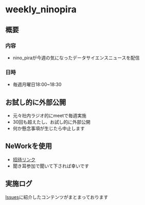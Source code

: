 # weekly_ninopira

## 概要

### 内容
- nino_piraが今週の気になったデータサイエンスニュースを配信

### 日時
- 毎週月曜日18:00~18:30


## お試し的に外部公開
- 元々社内ラジオ的にmeetで毎週実施
- 30回も超えたし、お試し的に外部公開
- 何か懸念事項が生じたら中止します

## NeWorkを使用

- [招待リンク](https://nework.app/invitations/01F05ZS95R5D34SVK2RPVWSKV2)
- 聞き耳参加で聞いて下されば幸いです


## 実施ログ

[Issues](https://github.com/ninopira/weekly_ninopira/issues)に紹介したコンテンツがまとまっております


